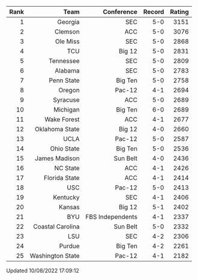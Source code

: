 | Rank  | Team                 | Conference           | Record   | Rating |
| ---:  | ---:                 | ---:                 | ---:     | ---:   |
| 1     | Georgia              | SEC                  | 5-0      | 3151   |
| 2     | Clemson              | ACC                  | 5-0      | 3076   |
| 3     | Ole Miss             | SEC                  | 5-0      | 2868   |
| 4     | TCU                  | Big 12               | 5-0      | 2831   |
| 5     | Tennessee            | SEC                  | 5-0      | 2809   |
| 6     | Alabama              | SEC                  | 5-0      | 2783   |
| 7     | Penn State           | Big Ten              | 5-0      | 2758   |
| 8     | Oregon               | Pac-12               | 4-1      | 2694   |
| 9     | Syracuse             | ACC                  | 5-0      | 2689   |
| 10    | Michigan             | Big Ten              | 6-0      | 2689   |
| 11    | Wake Forest          | ACC                  | 4-1      | 2677   |
| 12    | Oklahoma State       | Big 12               | 4-0      | 2660   |
| 13    | UCLA                 | Pac-12               | 5-0      | 2587   |
| 14    | Ohio State           | Big Ten              | 5-0      | 2536   |
| 15    | James Madison        | Sun Belt             | 4-0      | 2436   |
| 16    | NC State             | ACC                  | 4-1      | 2426   |
| 17    | Florida State        | ACC                  | 4-1      | 2414   |
| 18    | USC                  | Pac-12               | 5-0      | 2413   |
| 19    | Kentucky             | SEC                  | 4-1      | 2406   |
| 20    | Kansas               | Big 12               | 5-1      | 2402   |
| 21    | BYU                  | FBS Independents     | 4-1      | 2337   |
| 22    | Coastal Carolina     | Sun Belt             | 5-0      | 2332   |
| 23    | LSU                  | SEC                  | 4-2      | 2306   |
| 24    | Purdue               | Big Ten              | 4-2      | 2261   |
| 25    | Washington State     | Pac-12               | 4-1      | 2182   |

Updated 10/08/2022 17:09:12
